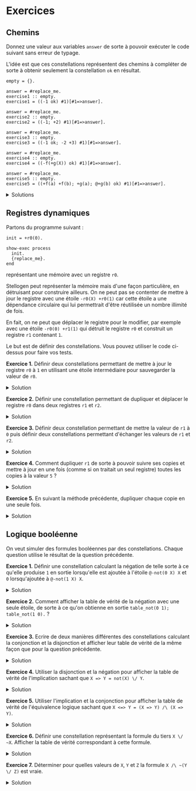 # Exercices

## Chemins

Donnez une valeur aux variables `answer` de sorte à pouvoir exécuter
le code suivant sans erreur de typage.

L'idée est que ces constellations représentent des chemins à compléter de sorte
à obtenir seulement la constellation `ok` en résultat.

```
empty = {}.

answer = #replace_me.
exercise1 :: empty.
exercise1 = ((-1 ok) #1)[#1=>answer].

answer = #replace_me.
exercise2 :: empty.
exercise2 = ((-1; +2) #1)[#1=>answer].

answer = #replace_me.
exercise3 :: empty.
exercise3 = ((-1 ok; -2 +3) #1)[#1=>answer].

answer = #replace_me.
exercise4 :: empty.
exercise4 = ((-f(+g(X)) ok) #1)[#1=>answer].

answer = #replace_me.
exercise5 :: empty.
exercise5 = ((+f(a) +f(b); +g(a); @+g(b) ok) #1)[#1=>answer].
```

<details>
  <summary>Solutions</summary>
<pre>
<code>

empty = {}.

answer = +1.
exercise1 :: empty.
exercise1 = ((-1 ok) #1)[#1=>answer].

answer = +1 -2 ok.
exercise2 :: empty.
exercise2 = ((-1; +2) #1)[#1=>answer].

answer = +1 +2; -3.
exercise3 :: empty.
exercise3 = ((-1 ok; -2 +3) #1)[#1=>answer].

answer = +f(-g(X)).
exercise4 :: empty.
exercise4 = ((-f(+g(X)) ok) #1)[#1=>answer].

answer = -f(a); -f(b) -g(a) -g(b).
exercise5 :: empty.
exercise5 = ((+f(a) +f(b); +g(a); @+g(b) ok) #1)[#1 => answer].

</code>
</pre>
</details>

## Registres dynamiques

Partons du programme suivant :

```
init = +r0(0).

show-exec process
  init.
  {replace_me}.
end
```

représentant une mémoire avec un registre `r0`.

Stellogen peut représenter la mémoire mais d'une façon particulière, en
détruisant pour construire ailleurs.
On ne peut pas se contenter de mettre à jour le registre avec une étoile
`-r0(X) +r0(1)` car cette étoile a une dépendance circulaire qui lui
permettrait d'être réutilisée un nombre illimité de fois.

En fait, on ne peut que déplacer le registre pour le modifier, par exemple avec
une étoile `-r0(0) +r1(1)` qui détruit le registre `r0` et construit un
registre `r1` contenant `1`.

Le but est de définir des constellations. Vous pouvez utiliser le code ci-dessus
pour faire vos tests.

**Exercice 1.** Définir deux constellations permettant de mettre à jour le
registre `r0` à `1` en utilisant une étoile intermédiaire pour sauvegarder la
valeur de `r0`.

<details>
  <summary>Solution</summary>
<pre>
<code>-r0(X) +tmp0(X).
-tmp0(X) +r0(1).
</code>
</pre>
</details>

**Exercice 2.** Définir une constellation permettant de dupliquer et déplacer
le registre `r0` dans deux registres `r1` et `r2`.

<details>
  <summary>Solution</summary>
<pre>
<code>-r0(X) +r1(X);
-r0(X) +r2(X).
</code>
</pre>
</details>

**Exercice 3.** Définir deux constellation permettant de mettre la valeur de
`r1` à `0` puis définir deux constellations permettant d'échanger les valeurs
de `r1` et `r2`.

<details>
  <summary>Solution</summary>
<pre>
<code>-r1(X) +tmp0(X).
-tmp0(X) +r1(0).
-r1(X) +s1(X); -r2(X) +s2(X).
-s1(X) +r2(X); -s2(X) +r1(X).
</code>
</pre>
</details>

**Exercice 4.** Comment dupliquer `r1` de sorte à pouvoir suivre ses copies et
mettre à jour en une fois (comme si on traitait un seul registre) toutes les
copies à la valeur `5` ?

<details>
  <summary>Solution</summary>
<pre>
<code>-r1(X) +r1(l X);
-r1(X) +r1(r X).
-r1(A X) +tmp0(A X).
-tmp0(A X) +r1(A 5).
</code>
</pre>
</details>

**Exercice 5.** En suivant la méthode précédente, dupliquer chaque copie en une
seule fois.

<details>
  <summary>Solution</summary>
<pre>
<code>-r1(A X) +r1(l A X);
-r1(A X) +r1(r A X).
</code>
</pre>
</details>

## Logique booléenne

On veut simuler des formules booléennes  par des constellations. Chaque
question utilise le résultat de la question précédente.

**Exercice 1.** Définir une constellation calculant la négation de telle sorte
à ce qu'elle produise `1` en sortie lorsqu'elle est ajoutée à l'étoile
`@-not(0 X) X` et `0` lorsqu'ajoutée à `@-not(1 X) X`.

<details>
  <summary>Solution</summary>
<pre>
<code>not = +not(0 1); +not(1 0).
</code>
</pre>
</details>

**Exercice 2.** Comment afficher la table de vérité de la négation avec une
seule étoile, de sorte à ce qu'on obtienne en sortie
`table_not(0 1); table_not(1 0).` ?

<details>
  <summary>Solution</summary>
<pre>
<code>show-exec @-not(X Y) table_not(X Y).
</code>
</pre>
</details>

**Exercice 3.** Ecrire de deux manières différentes des constellations calculant
la conjonction et la disjonction et afficher leur table de vérité de la même
façon que pour la question précédente.

<details>
  <summary>Solution</summary>
<pre>
<code>

and = +and(0 0 0); +and(0 1 0); +and(1 0 0); +and(1 1 1).
or  = +or(0 0 0); +or(0 1 1); +or(1 0 1); +or(1 1 1).

and2 = +and2(0 X 0); +and2(1 X X).
or2  = +or2(0 X X); +or2(1 X 1).

show-exec @-and(X Y R) table_and(X Y R).
show-exec @-or(X Y R) table_or(X Y R).
show-exec @-and2(X Y R) table_and2(X Y R).
show-exec @-or2(X Y R) table_or2(X Y R).

</code>
</pre>
</details>

**Exercice 4.** Utiliser la disjonction et la négation pour afficher la table
de vérité de l'implication sachant que `X => Y = not(X) \/ Y`.

<details>
  <summary>Solution</summary>
<pre>
<code>

impl  = -not(X Y) -or(Y Z R) +impl(X Z R).
impl2 = -not(X Y) -or2(Y Z R) +impl2(X Z R).

show-exec @-impl(X Y R) table_impl(X Y R).
show-exec @-impl2(X Y R) table_impl2(X Y R).

</code>
</pre>
</details>

**Exercice 5.** Utiliser l'implication et la conjonction pour afficher la table
de vérité de l'équivalence logique sachant que `X <=> Y = (X => Y) /\ (X => Y)`.

<details>
  <summary>Solution</summary>
<pre>
<code>

eqq  = -impl(X Y R1) -impl(Y X R2) -and(R1 R2 R) +eqq(X Y R).
eqq2 = -impl2(X Y R1) -impl2(Y X R2) -and2(R1 R2 R) +eqq2(X Y R).

table_eqq  = @-eqq(X Y R) table_eqq(X Y R).
table_eqq2 = @-eqq2(X Y R) table_eqq2(X Y R).

</code>
</pre>
</details>

**Exercice 6.** Définir une constellation représentant la formule du tiers
`X \/ ~X`. Afficher la table de vérité correspondant à cette formule.

<details>
  <summary>Solution</summary>
<pre>
<code>

ex = -not(X R1) -or(R1 X R2) +ex(X R2).
show-exec -ex(X R) table_ex(X R).

</code>
</pre>
</details>

**Exercice 7.** Déterminer pour quelles valeurs de `X`, `Y` et `Z` la formule
`X /\ ~(Y \/ Z)` est vraie.

<details>
  <summary>Solution</summary>
<pre>
<code>show-exec -or(Y Z R1) -not(R1 R2) -and(X R2 1) x(X) y(Y) z(Z).
</code>
</pre>
</details>
